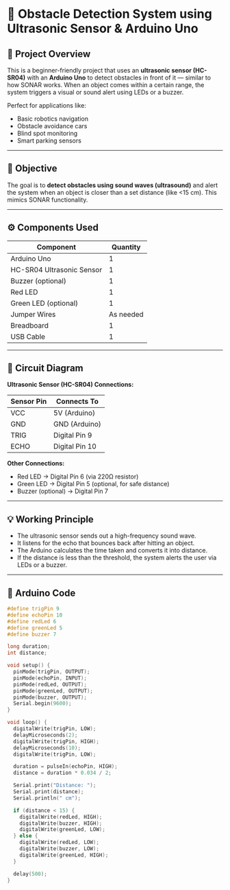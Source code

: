 # 🚗 Obstacle Detection System using Ultrasonic Sensor & Arduino Uno

## 📌 Project Overview

This is a beginner-friendly project that uses an **ultrasonic sensor (HC-SR04)** with an **Arduino Uno** to detect obstacles in front of it — similar to how SONAR works. When an object comes within a certain range, the system triggers a visual or sound alert using LEDs or a buzzer.

Perfect for applications like:
- Basic robotics navigation
- Obstacle avoidance cars
- Blind spot monitoring
- Smart parking sensors

---

## 🎯 Objective

The goal is to **detect obstacles using sound waves (ultrasound)** and alert the system when an object is closer than a set distance (like <15 cm). This mimics SONAR functionality.

---

## ⚙️ Components Used

| Component              | Quantity |
|------------------------|----------|
| Arduino Uno            | 1        |
| HC-SR04 Ultrasonic Sensor | 1    |
| Buzzer (optional)      | 1        |
| Red LED                | 1        |
| Green LED (optional)   | 1        |
| Jumper Wires           | As needed |
| Breadboard             | 1        |
| USB Cable              | 1        |

---

## 🔌 Circuit Diagram

**Ultrasonic Sensor (HC-SR04) Connections:**

| Sensor Pin | Connects To     |
|------------|-----------------|
| VCC        | 5V (Arduino)    |
| GND        | GND (Arduino)   |
| TRIG       | Digital Pin 9   |
| ECHO       | Digital Pin 10  |

**Other Connections:**
- Red LED → Digital Pin 6 (via 220Ω resistor)
- Green LED → Digital Pin 5 (optional, for safe distance)
- Buzzer (optional) → Digital Pin 7

---

## 💡 Working Principle

- The ultrasonic sensor sends out a high-frequency sound wave.
- It listens for the echo that bounces back after hitting an object.
- The Arduino calculates the time taken and converts it into distance.
- If the distance is less than the threshold, the system alerts the user via LEDs or a buzzer.

---

## 🧾 Arduino Code

```cpp
#define trigPin 9
#define echoPin 10
#define redLed 6
#define greenLed 5
#define buzzer 7

long duration;
int distance;

void setup() {
  pinMode(trigPin, OUTPUT);
  pinMode(echoPin, INPUT);
  pinMode(redLed, OUTPUT);
  pinMode(greenLed, OUTPUT);
  pinMode(buzzer, OUTPUT);
  Serial.begin(9600);
}

void loop() {
  digitalWrite(trigPin, LOW);
  delayMicroseconds(2);
  digitalWrite(trigPin, HIGH);
  delayMicroseconds(10);
  digitalWrite(trigPin, LOW);

  duration = pulseIn(echoPin, HIGH);
  distance = duration * 0.034 / 2;

  Serial.print("Distance: ");
  Serial.print(distance);
  Serial.println(" cm");

  if (distance < 15) {
    digitalWrite(redLed, HIGH);
    digitalWrite(buzzer, HIGH);
    digitalWrite(greenLed, LOW);
  } else {
    digitalWrite(redLed, LOW);
    digitalWrite(buzzer, LOW);
    digitalWrite(greenLed, HIGH);
  }

  delay(500);
}

